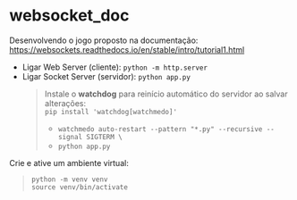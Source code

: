 # websocket_doc
Desenvolvendo o jogo proposto na documentação: https://websockets.readthedocs.io/en/stable/intro/tutorial1.html

* Ligar Web Server (cliente): `python -m http.server`
* Ligar Socket Server (servidor): `python app.py`
    > Instale o **watchdog** para reinício automático do servidor ao salvar alterações: \
    `pip install 'watchdog[watchmedo]'`
    > * `watchmedo auto-restart --pattern "*.py" --recursive --signal SIGTERM \`
    > * `python app.py`
<!-- 
watchmedo auto-restart --pattern "*.py" --recursive --signal SIGTERM \
python app.py
-->
Crie e ative um ambiente virtual:
> `python -m venv venv` \
> `source venv/bin/activate`

